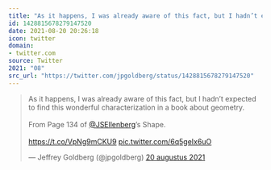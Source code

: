 ```yaml
---
title: "As it happens, I was already aware of this fact, but I hadn’t expected to find this wonderful charac..."
id: 1428815678279147520
date: 2021-08-20 20:26:18
icon: twitter
domain:
- twitter.com
source: Twitter
2021: "08"
src_url: "https://twitter.com/jpgoldberg/status/1428815678279147520"
---
```

<blockquote class="twitter-tweet" data-lang="nl" data-dnt="true"><p lang="en" dir="ltr">As it happens, I was already aware of this fact, but I hadn’t expected to find this wonderful characterization in a book about geometry. <br><br>From Page 134 of <a href="https://twitter.com/JSEllenberg?ref_src=twsrc%5Etfw">@JSEllenberg</a>’s Shape.<br><br> <a href="https://t.co/VpNg9mCKU9">https://t.co/VpNg9mCKU9</a> <a href="https://t.co/6q5geIx6uO">pic.twitter.com/6q5geIx6uO</a></p>&mdash; Jeffrey Goldberg (@jpgoldberg) <a href="https://twitter.com/jpgoldberg/status/1428815678279147520?ref_src=twsrc%5Etfw">20 augustus 2021</a></blockquote>
<script async src="https://platform.twitter.com/widgets.js" charset="utf-8"></script>

